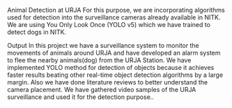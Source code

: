 Animal Detection at URJA For this purpose, we are incorporating algorithms used
for detection into the surveillance cameras already available in NITK. We are using
You Only Look Once (YOLO v5) which we have trained to detect dogs in NITK.

Output
In this project we have a surveillance system to monitor the movements of animals
around URJA and have developed an alarm system to flee the nearby animals(dog)
from the URJA Station. We have implemented YOLO method for detection of objects
because it achieves faster results beating other real-time object detection algorithms
by a large margin. Also we have done literature reviews to better understand the
camera placement. We have gathered video samples of the URJA surveillance and
used it for the detection purpose..
